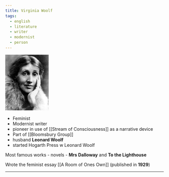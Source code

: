 ```yaml
---
title: Virginia Woolf
tags:
  - english
  - literature
  - writer
  - modernist
  - person
---
```

![Virgina](images/woolf.jpg)

- Feminist 
- Modernist writer 
- pioneer in use of [[Stream of Consciousness]] as a narrative device
- Part of [[Bloomsbury Group]]
-  husband **Leonard Woolf**
- started Hogarth Press w Leonard Woolf

Most famous works - novels - **Mrs Dalloway** and **To the Lighthouse**

Wrote the feminist essay [[A Room of Ones Own]] (published in **1929**)

---

